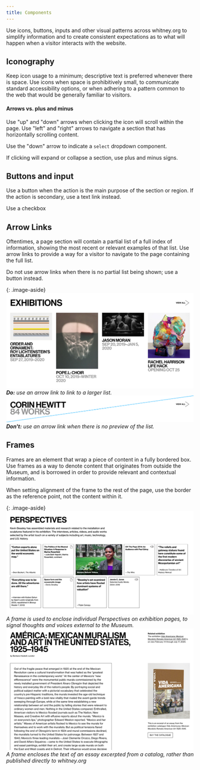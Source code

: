```yaml
---
title: Components
---
```


Use icons, buttons, inputs and other visual patterns across whitney.org to simplify information and to create consistent expectations as to what will happen when a visitor interacts with the website.

## Iconography

Keep icon usage to a minimum; descriptive text is preferred whenever there is space. Use icons when space is prohibitively small, to communicate standard accessibility options, or when adhering to a pattern common to the web that would be generally familiar to visitors.

#### Arrows vs. plus and minus
Use "up" and "down" arrows when clicking the icon will scroll within the page. Use "left" and "right" arrows to navigate a section that has horizontally scrolling content.

Use the "down" arrow to indicate a `select` dropdown component.

If clicking will expand or collapse a section, use plus and minus signs.

## Buttons and input

Use a button when the action is the main purpose of the section or region. If the action is secondary, use a text link instead.

Use a checkbox

## Arrow Links
<div markdown="1">
Oftentimes, a page section will contain a partial list of a full index of information, showing the most recent or relevant examples of that list. Use arrow links to provide a way for a visitor to navigate to the page containing the full list.

Do not use arrow links when there is no partial list being shown; use a button instead.
</div>

{: .image-aside}
![Arrow Link Do](/assets/images/separate-display-type.png)
*__Do:__ use an arrow link to link to a larger list.*
![Arrow Link Don't](/assets/images/arrow-link-dont.png)
*__Don't:__ use an arrow link when there is no preview of the list.*
## Frames
<div markdown="1">
Frames are an element that wrap a piece of content in a fully bordered box. Use frames as a way to denote content that originates from outside the Museum, and is borrowed in order to provide relevant and contextual information.

When setting alignment of the frame to the rest of the page, use the border as the reference point, not the content within it.
</div>

{: .image-aside}
![Perspectives](/assets/images/perspectives.png)
*A frame is used to enclose individual Perspectives on exhibition pages, to signal thoughts and voices external to the Museum.*
![Catalog Essay](/assets/images/catalog-essay.png)
*A frame encloses the text of an essay excerpted from a catalog, rather than published directly to whitney.org*
